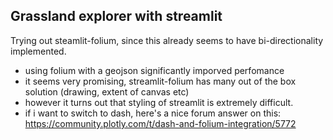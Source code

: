 
## Grassland explorer with streamlit

Trying out steamlit-folium, since this already seems to have bi-directionality implemented.

- using folium with a geojson significantly imporved perfomance
- it seems very promising, streamlit-folium has many out of the box solution (drawing, extent of canvas etc)
- however it turns out that styling of streamlit is extremely difficult.
- if i want to switch to dash, here's a nice forum answer on this: https://community.plotly.com/t/dash-and-folium-integration/5772